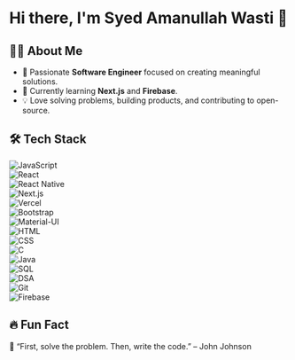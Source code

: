 # Hi there, I'm Syed Amanullah Wasti 👋  

## 👨‍💻 About Me  
- 🚀 Passionate **Software Engineer** focused on creating meaningful solutions.  
- 🌱 Currently learning **Next.js** and **Firebase**.  
- 💡 Love solving problems, building products, and contributing to open-source.  

## 🛠️ Tech Stack  
![JavaScript](https://img.shields.io/badge/JavaScript-323330?style=for-the-badge&logo=javascript&logoColor=F7DF1E)  
![React](https://img.shields.io/badge/React-20232A?style=for-the-badge&logo=react&logoColor=61DAFB)  
![React Native](https://img.shields.io/badge/React%20Native-20232A?style=for-the-badge&logo=react&logoColor=61DAFB)  
![Next.js](https://img.shields.io/badge/Next.js-000000?style=for-the-badge&logo=nextdotjs&logoColor=white)  
![Vercel](https://img.shields.io/badge/Vercel-000000?style=for-the-badge&logo=vercel&logoColor=white)  
![Bootstrap](https://img.shields.io/badge/Bootstrap-7952B3?style=for-the-badge&logo=bootstrap&logoColor=white)  
![Material-UI](https://img.shields.io/badge/Material--UI-0081CB?style=for-the-badge&logo=mui&logoColor=white)  
![HTML](https://img.shields.io/badge/HTML-E34F26?style=for-the-badge&logo=html5&logoColor=white)  
![CSS](https://img.shields.io/badge/CSS-1572B6?style=for-the-badge&logo=css3&logoColor=white)  
![C](https://img.shields.io/badge/C-A8B9CC?style=for-the-badge&logo=c&logoColor=white)  
![Java](https://img.shields.io/badge/Java-007396?style=for-the-badge&logo=java&logoColor=white)  
![SQL](https://img.shields.io/badge/SQL-4479A1?style=for-the-badge&logo=mysql&logoColor=white)  
![DSA](https://img.shields.io/badge/DSA-FFA500?style=for-the-badge&logo=algorithm&logoColor=white)  
![Git](https://img.shields.io/badge/Git-F05032?style=for-the-badge&logo=git&logoColor=white)  
![Firebase](https://img.shields.io/badge/Firebase-FFCA28?style=for-the-badge&logo=firebase&logoColor=black)  

## 🔥 Fun Fact  
🌟 “First, solve the problem. Then, write the code.” – John Johnson  
